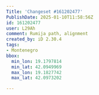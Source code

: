 ```yaml
---
Title: 'Changeset #161202477'
PublishDate: 2025-01-10T11:58:56Z
id: 161202477
user: L29Ah
comment: Rumija path, alignment
created_by: iD 2.30.4
tags:
- Montenegro
bbox:
  min_lon: 19.1797814
  min_lat: 42.0949969
  max_lon: 19.1827742
  max_lat: 42.0973202

---
```

